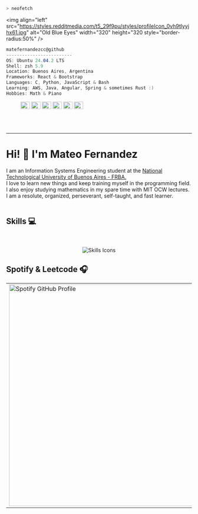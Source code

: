 ```zsh
> neofetch
```

<img align="left" src="https://styles.redditmedia.com/t5_29f9pu/styles/profileIcon_0vh9tlyyjhx61.jpg" alt="Old Blue Eyes" width="320" height="320 style="border-radius:50%" />


```csharp
matefernandezcc@github
-------------------------
OS: Ubuntu 24.04.2 LTS
Shell: zsh 5.9
Location: Buenos Aires, Argentina
Frameworks: React & Bootstrap
Languages: C, Python, JavaScript & Bash
Learning: AWS, Java, Angular, Spring & sometimes Rust :)
Hobbies: Math & Piano
```
<p align="left">
  &nbsp; &nbsp; &nbsp; &nbsp; &nbsp;
  <img alt="#000000" src="https://placehold.co/600x400/000000/000000" width="25" height="20" />
  <img alt="#333333" src="https://placehold.co/600x400/333333/333333" width="25" height="20" />
  <img alt="#666666" src="https://placehold.co/600x400/666666/666666" width="25" height="20" />
  <img alt="#999999" src="https://placehold.co/600x400/999999/999999" width="25" height="20" />
  <img alt="#CCCCCC" src="https://placehold.co/600x400/CCCCCC/CCCCCC" width="25" height="20" />
  <img alt="#FFFFFF" src="https://placehold.co/600x400/FFFFFF/FFFFFF" width="25" height="20" />
</p>
<br><br>
<hr>
<h1>Hi! 👋 I'm Mateo Fernandez </a></h1>
<p>
I am an Information Systems Engineering student at the <a href="https://www.frba.utn.edu.ar/">National Technological University of Buenos Aires - FRBA.</a><br>
I love to learn new things and keep training myself in the programming field. I also enjoy studying mathematics in my spare time with MIT OCW lectures. I am a resolute, organized, perseverant, self-taught, and fast learner.
<br> <br>

## Skills 💻
<br>
<p align="center">
    <img 
            src="https://skillicons.dev/icons?i=github,git,notion,postman,maven,aws,docker,figma,linux,bash,mysql,postgres,py,java,c,haskell,lua,php,js,html,css,tailwind,react,angular,svg,neovim,vscode,regex,md,laravel"
            alt="Skills Icons"
            className="w-auto h-50"
          />
</p>
<h2>Spotify & Leetcode 🎧</h2>

<table width="100%">
  <tr>
    <td align="left">
      <img src="https://spotify-github-profile.kittinanx.com/api/view?uid=31bnmctm3e2sppt5sr3okumjjrye&cover_image=true&theme=natemoo-re&show_offline=false&background_color=121212&interchange=false&bar_color=53b14f&bar_color_cover=false" alt="Spotify GitHub Profile" width="600"/>
    </td>
    <td align="right">
      <img src="https://leetcard.jacoblin.cool/matefernandezcc?animation=false" alt="LeetCard" width="600"/>
    </td>
  </tr>
</table>



